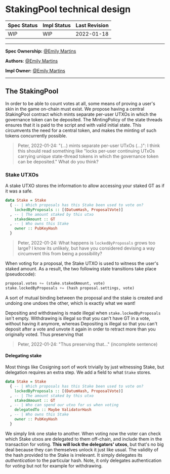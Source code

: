 # StakingPool technical design

| Spec Status | Impl Status | Last Revision |
|-------------|-------------|---------------|
| WIP         |  WIP        | 2022-01-18    |

--------------------

**Spec Ownership:** [@Emily Martins]

**Authors**: [@Emily Martins]

**Impl Owner:** [@Emily Martins]

[@Emily Martins]: https://github.com/emiflake

--------------------

## The StakingPool

In order to be able to count votes at all, some means of proving a user's skin in the game on-chain must exist. We propose having a central StakingPool contract which mints separate per-user UTXOs in which the governance token can be deposited. The MintingPolicy of the state threads ensures that it is paid to the script and with valid initial state. This circumvents the need for a central token, and makes the minting of such tokens concurrently possible.

> Peter, 2022-01-24: "(...) mints separate per-user UTxOs (...)": I think this should read something like "locks per-user continuing UTxOs carrying unique state-thread tokens in which the governance token can be deposited." What do you think?

### Stake UTXOs

A stake UTXO stores the information to allow accessing your staked GT as if it was a safe.

```haskell
data Stake = Stake
  { -- | Which proposals has this Stake been used to vote on?
    lockedByProposals :: [(DatumHash, ProposalVote)]
  , -- | The amount staked by this utxo
    stakedAmount :: GT
  , -- | Who owns this Stake
    owner :: PubKeyHash
  }
```

> Peter, 2022-01-24: What happens is `lockedByProposals` grows too large? I know its unlikely, but have you considered devising a way circumvent this from being a possibility?

When voting for a proposal, the Stake UTXO is used to witness the user's staked amount. As a result, the two following state transitions take place (pseudocode):

```haskell
proposal.votes += (stake.stakedAmount, vote)
stake.lockedByProposals += (hash proposal.settings, vote)
```

A sort of mutual binding between the proposal and the stake is created and undoing one undoes the other, which is exactly what we want!

Depositing and withdrawing is made illegal when `stake.lockedByProposals` isn't empty. Withdrawing is illegal so that you can't have GT in a vote, without having it anymore, whereas Depositing is illegal so that you can't deposit after a vote and unvote it again in order to retract more than you originally voted. Thus preserving that

> Peter, 2022-01-24: "Thus preserving that..." (incomplete sentence)

#### Delegating stake

Most things like Cosigning sort of work trivially by just witnessing Stake, but delegation requires an extra step. We add a field to what `Stake` stores.

```haskell
data Stake = Stake
  { -- | Which proposals has this Stake been used to vote on?
    lockedByProposals :: [(DatumHash, ProposalVote)]
  , -- | The amount staked by this utxo
    stakedAmount :: GT
  , -- | Who can spend our utxo for us when voting
    delegatedTo :: Maybe ValidatorHash
  , -- | Who owns this Stake
    owner :: PubKeyHash
  }
```

We simply link one stake to another. When voting now the voter can check which Stake utxos are delegated to them off-chain, and include them in the transaction for voting. **This will lock the delegators' utxos**, but that's no big deal because they can themselves unlock it just like usual. The validity of the hash provided to the Stake is irrelevant. It simply delegates its _authentication_ to the particular hash. Note, it only delegates authentication for _voting_ but not for example for withdrawing.
